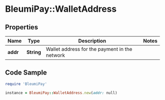# BleumiPay::WalletAddress

## Properties

Name | Type | Description | Notes
------------ | ------------- | ------------- | -------------
**addr** | **String** | Wallet address for the payment in the network | 

## Code Sample

```ruby
require 'BleumiPay'

instance = BleumiPay::WalletAddress.new(addr: null)
```


